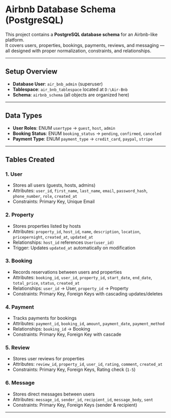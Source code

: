 #  Airbnb Database Schema (PostgreSQL)

This project contains a **PostgreSQL database schema** for an Airbnb-like platform.  
It covers users, properties, bookings, payments, reviews, and messaging — all designed with proper normalization, constraints, and relationships.

---

##  Setup Overview

- **Database User**: `air_bnb_admin` (superuser)  
- **Tablespace**: `air_bnb_tablespace` located at `D:\Air-Bnb`  
- **Schema**: `airbnb_schema` (all objects are organized here)

---

##  Data Types

- **User Roles**: ENUM `usertype` → `guest`, `host`, `admin`  
- **Booking Status**: ENUM `booking_status` → `pending`, `confirmed`, `canceled`  
- **Payment Type**: ENUM `payment_type` → `credit_card`, `paypal`, `stripe`  

---

##  Tables Created

### 1. **User**
- Stores all users (guests, hosts, admins)  
- Attributes: `user_id`, `first_name`, `last_name`, `email`, `password_hash`, `phone_number`, `role`, `created_at`  
- Constraints: Primary Key, Unique Email  

### 2. **Property**
- Stores properties listed by hosts  
- Attributes: `property_id`, `host_id`, `name`, `description`, `location`, `pricepernight`, `created_at`, `updated_at`  
- Relationships: `host_id` references `User(user_id)`  
- Trigger: Updates `updated_at` automatically on modification  

### 3. **Booking**
- Records reservations between users and properties  
- Attributes: `booking_id`, `user_id`, `property_id`, `start_date`, `end_date`, `total_price`, `status`, `created_at`  
- Relationships: `user_id` → User, `property_id` → Property  
- Constraints: Primary Key, Foreign Keys with cascading updates/deletes  

### 4. **Payment**
- Tracks payments for bookings  
- Attributes: `payment_id`, `booking_id`, `amount`, `payment_date`, `payment_method`  
- Relationships: `booking_id` → Booking  
- Constraints: Primary Key, Foreign Key with cascade  

### 5. **Review**
- Stores user reviews for properties  
- Attributes: `review_id`, `property_id`, `user_id`, `rating`, `comment`, `created_at`  
- Constraints: Primary Key, Foreign Keys, Rating check (`1-5`)  

### 6. **Message**
- Stores direct messages between users  
- Attributes: `message_id`, `sender_id`, `recipient_id`, `message_body`, `sent`  
- Constraints: Primary Key, Foreign Keys (sender & recipient)  

---


